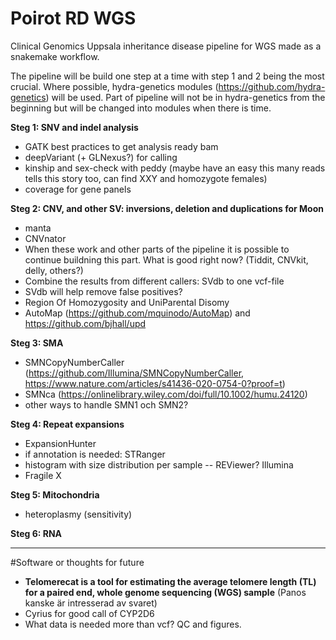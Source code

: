 # Poirot RD WGS
 Clinical Genomics Uppsala inheritance disease pipeline for WGS made as a snakemake workflow.


The pipeline will be build one step at a time with step 1 and 2 being the most crucial. Where possible, hydra-genetics modules (https://github.com/hydra-genetics) will be used. Part of pipeline will not be in hydra-genetics from the beginning but will be changed into modules when there is time.

**Steg 1: SNV and indel analysis**

- GATK best practices to get analysis ready bam
- deepVariant (+ GLNexus?) for calling
- kinship and sex-check with peddy (maybe have an easy this many reads tells this story too, can find XXY and homozygote females)
- coverage for gene panels

**Steg 2: CNV, and other SV: inversions, deletion and duplications for Moon**

- manta
- CNVnator
- When these work and other parts of the pipeline it is possible to continue buildning this part. What is good right now? (Tiddit, CNVkit, delly, others?)
- Combine the results from different callers: SVdb to one vcf-file
 - SVdb will help remove false positives?
- Region Of Homozygosity and UniParental Disomy
 - AutoMap (https://github.com/mquinodo/AutoMap) and https://github.com/bjhall/upd

**Steg 3: SMA**

- SMNCopyNumberCaller (https://github.com/Illumina/SMNCopyNumberCaller, https://www.nature.com/articles/s41436-020-0754-0?proof=t)
- SMNca (https://onlinelibrary.wiley.com/doi/full/10.1002/humu.24120)
- other ways to handle SMN1 och SMN2?

**Steg 4: Repeat expansions**

- ExpansionHunter
- if annotation is needed: STRanger
- histogram with size distribution per sample
 -- REViewer? Illumina
- Fragile X

**Steg 5: Mitochondria**

- heteroplasmy (sensitivity) 

**Steg 6: RNA**


---

#Software or thoughts for future

- **Telomerecat is a tool for estimating the average telomere length (TL) for a paired end, whole genome sequencing (WGS) sample** (Panos kanske är intresserad av svaret)
- Cyrius for good call of CYP2D6
- What data is needed more than vcf? QC and figures.
